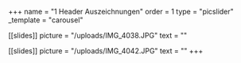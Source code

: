 +++
name = "1 Header Auszeichnungen"
order = 1
type = "picslider"
_template = "carousel"

[[slides]]
picture = "/uploads/IMG_4038.JPG"
text = ""

[[slides]]
picture = "/uploads/IMG_4042.JPG"
text = ""
+++

